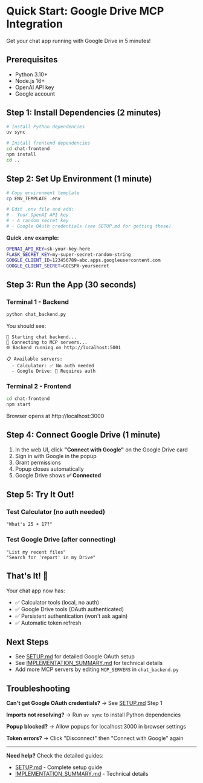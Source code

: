 # Quick Start: Google Drive MCP Integration

Get your chat app running with Google Drive in 5 minutes!

## Prerequisites

- Python 3.10+
- Node.js 16+
- OpenAI API key
- Google account

## Step 1: Install Dependencies (2 minutes)

```bash
# Install Python dependencies
uv sync

# Install frontend dependencies
cd chat-frontend
npm install
cd ..
```

## Step 2: Set Up Environment (1 minute)

```bash
# Copy environment template
cp ENV_TEMPLATE .env

# Edit .env file and add:
# - Your OpenAI API key
# - A random secret key
# - Google OAuth credentials (see SETUP.md for getting these)
```

**Quick .env example:**
```bash
OPENAI_API_KEY=sk-your-key-here
FLASK_SECRET_KEY=my-super-secret-random-string
GOOGLE_CLIENT_ID=123456789-abc.apps.googleusercontent.com
GOOGLE_CLIENT_SECRET=GOCSPX-yoursecret
```

## Step 3: Run the App (30 seconds)

### Terminal 1 - Backend
```bash
python chat_backend.py
```

You should see:
```
🚀 Starting chat backend...
📡 Connecting to MCP servers...
🌐 Backend running on http://localhost:5001

📋 Available servers:
  - Calculator: ✅ No auth needed
  - Google Drive: 🔐 Requires auth
```

### Terminal 2 - Frontend
```bash
cd chat-frontend
npm start
```

Browser opens at http://localhost:3000

## Step 4: Connect Google Drive (1 minute)

1. In the web UI, click **"Connect with Google"** on the Google Drive card
2. Sign in with Google in the popup
3. Grant permissions
4. Popup closes automatically
5. Google Drive shows **✅ Connected**

## Step 5: Try It Out!

### Test Calculator (no auth needed)
```
"What's 25 + 17?"
```

### Test Google Drive (after connecting)
```
"List my recent files"
"Search for 'report' in my Drive"
```

## That's It! 🎉

Your chat app now has:
- ✅ Calculator tools (local, no auth)
- ✅ Google Drive tools (OAuth authenticated)
- ✅ Persistent authentication (won't ask again)
- ✅ Automatic token refresh

## Next Steps

- See [SETUP.md](./SETUP.md) for detailed Google OAuth setup
- See [IMPLEMENTATION_SUMMARY.md](../../development_notes/IMPLEMENTATION_SUMMARY.md) for technical details
- Add more MCP servers by editing `MCP_SERVERS` in `chat_backend.py`

## Troubleshooting

**Can't get Google OAuth credentials?**
→ See [SETUP.md](./SETUP.md) Step 1

**Imports not resolving?**
→ Run `uv sync` to install Python dependencies

**Popup blocked?**
→ Allow popups for localhost:3000 in browser settings

**Token errors?**
→ Click "Disconnect" then "Connect with Google" again

---

**Need help?** Check the detailed guides:
- [SETUP.md](./SETUP.md) - Complete setup guide
- [IMPLEMENTATION_SUMMARY.md](../../development_notes/IMPLEMENTATION_SUMMARY.md) - Technical details

